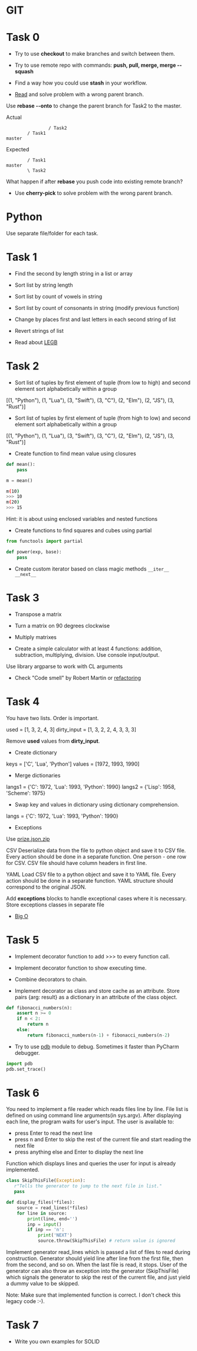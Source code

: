 # GIT


# Task 0

- Try to use **checkout** to make branches and switch between them.

- Try to use remote repo with commands: **push, pull, merge, merge --squash**

- Find a way how you could use **stash** in your workflow.

- [Read](https://womanonrails.com/replace-parent-branch) and solve problem with a wrong parent branch. 

Use **rebase --onto** to change the parent branch for Task2 to the master.

Actual
```
                / Task2
        / Task1
master 
```
Expected
```
        / Task1
master 
        \ Task2
```
What happen if after **rebase** you push code into existing remote branch?


- Use **cherry-pick** to solve problem with the wrong parent branch.



# Python

Use separate file/folder for each task.

# Task 1

- Find the second by length string in a list or array

- Sort list by string length

- Sort list by count of vowels in string

- Sort list by count of consonants in string (modify previous function)

- Change by places first and last letters in each second string of list

- Revert strings of list

- Read about [LEGB](https://realpython.com/python-scope-legb-rule/)

# Task 2 

- Sort list of tuples by first element of tuple (from low to high) and second element sort alphabetically within a group

[(1, "Python"), (1, "Lua"), (3, "Swift"), (3, "C"), (2, "Elm"), (2, "JS"), (3, "Rust")]

- Sort list of tuples by first element of tuple (from high to low) and second element sort alphabetically within a group

[(1, "Python"), (1, "Lua"), (3, "Swift"), (3, "C"), (2, "Elm"), (2, "JS"), (3, "Rust")]


- Create function to find mean value using closures

``` python
def mean():
    pass

m = mean()
```

``` bash
m(10)
>>> 10
m(20)
>>> 15
```

Hint: it is about using enclosed variables and nested functions

- Create functions to find squares and cubes using partial

``` python
from functools import partial

def power(exp, base):
    pass
```

- Create custom iterator based on class magic methods  ```__iter__ __next__```

# Task 3

- Transpose a matrix 

- Turn a matrix on 90 degrees clockwise

- Multiply matrixes


- Create a simple calculator with at least 4 functions: addition, subtraction, multiplying, division. Use console input/output.

Use library argparse to work with CL arguments

- Check "Code smell" by Robert Martin or [refactoring](https://refactoring.guru/ru/refactoring/smells)

# Task 4

You have two lists. Order is important.

used = [1, 3, 2, 4, 3]
dirty_input = [1, 3, 2, 2, 4, 3, 3, 3]

Remove **used** values from **dirty_input**.

- Create dictionary

keys = ['C', 'Lua', 'Python']
values = [1972, 1993, 1990]

- Merge dictionaries

langs1 = {'C': 1972, 'Lua': 1993, 'Python': 1990}
langs2 = {'Lisp': 1958, 'Scheme': 1975}

- Swap key and values in dictionary using dictionary comprehension.

langs = {'C': 1972, 'Lua': 1993, 'Python': 1990}

- Exceptions

Use [prize.json.zip](https://github.com/semianenka/python/files/6699192/prize.json.zip) 

CSV
Deserialize data from the file to python object and save it to CSV file.
Every action should be done in a separate function.
One person - one row for CSV.
CSV file should have column headers in first line.

YAML
Load CSV file to a python object and save it to YAML file.
Every action should be done in a separate function.
YAML structure should correspond to the original JSON.

Add **exceptions** blocks to handle exceptional cases where it is necessary. 
Store exceptions classes in separate file

- [Big O](https://www.google.com/amp/s/tproger.ru/translations/data-structure-time-complexity-in-python/amp/)

# Task 5

- Implement decorator function to add >>> to every function call.

- Implement decorator function to show executing time.

- Combine decorators to chain.

- Implement decorator as class and store cache as an attribute. Store pairs {arg: result} as a dictionary in an attribute of the class object.

```python
def fibonacci_numbers(n):
    assert n >= 0
    if n < 2:
        return n
    else:
        return fibonacci_numbers(n-1) + fibonacci_numbers(n-2)
```

- Try to use [pdb](https://docs.python.org/3/library/pdb.html) module to debug. Sometimes it faster than PyCharm debugger.
```python
import pdb
pdb.set_trace()
```

# Task 6

You need to implement a file reader which reads files line by line. File list is defined on using command line arguments(in sys.argv). After displaying each line, the program waits for user's input. The user is available to:

- press Enter to read the next line
- press n and Enter to skip the rest of the current file and start reading the next file
- press anything else and Enter to display the next line

Function which displays lines and queries the user for input is already implemented.

```python
class SkipThisFile(Exception):
   r"Tells the generator to jump to the next file in list."
   pass

def display_files(*files):
    source = read_lines(*files)
    for line in source:
        print(line, end='')
        inp = input()
        if inp == 'n':
            print('NEXT')
            source.throw(SkipThisFile) # return value is ignored
```

Implement generator read_lines which is passed a list of files to read during construction.
Generator should yield line after line from the first file, then from the second, and so on.
When the last file is read, it stops.
User of the generator can also throw an exception into the generator (SkipThisFile) which signals the generator to skip the rest of the current file, and just yield a dummy value to be skipped.

Note: Make sure that implemented function is correct. I don't check this legacy code :-).

# Task 7

- Write you own examples for SOLID
